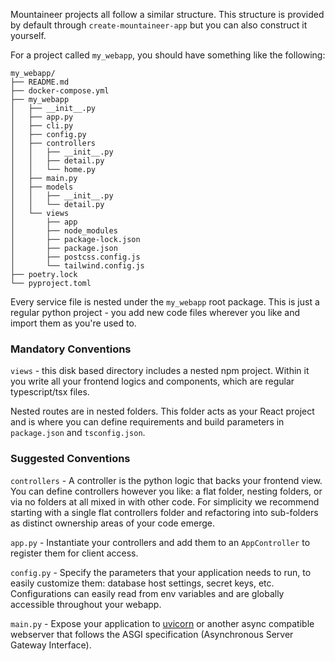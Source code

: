 
Mountaineer projects all follow a similar structure. This structure is provided by default through `create-mountaineer-app` but you can also construct it yourself.

For a project called `my_webapp`, you should have something like the following:

```
my_webapp/
├── README.md
├── docker-compose.yml
├── my_webapp
│   ├── __init__.py
│   ├── app.py
│   ├── cli.py
│   ├── config.py
│   ├── controllers
│   │   ├── __init__.py
│   │   ├── detail.py
│   │   └── home.py
│   ├── main.py
│   ├── models
│   │   ├── __init__.py
│   │   └── detail.py
│   └── views
│       ├── app
│       ├── node_modules
│       ├── package-lock.json
│       ├── package.json
│       ├── postcss.config.js
│       └── tailwind.config.js
├── poetry.lock
└── pyproject.toml
```

Every service file is nested under the `my_webapp` root package. This is just a regular python project - you add new code files wherever you like and import them as you're used to.

### Mandatory Conventions

`views` - this disk based directory includes a nested npm project. Within it you write all your frontend logics and components, which are regular typescript/tsx files.

Nested routes are in nested folders. This folder acts as your React project and is where you can define requirements and build parameters in `package.json` and `tsconfig.json`.

### Suggested Conventions

`controllers` - A controller is the python logic that backs your frontend view. You can define controllers however you like: a flat folder, nesting folders, or via no folders at all mixed in with other code. For simplicity we recommend starting with a single flat controllers folder and refactoring into sub-folders as distinct ownership areas of your code emerge.

`app.py` - Instantiate your controllers and add them to an `AppController` to register them for client access.

`config.py` - Specify the parameters that your application needs to run, to easily customize them: database host settings, secret keys, etc. Configurations can easily read from env variables and are globally accessible throughout your webapp.

`main.py` - Expose your application to [uvicorn](https://www.uvicorn.org/) or another async compatible webserver that follows the ASGI specification (Asynchronous Server Gateway Interface).
